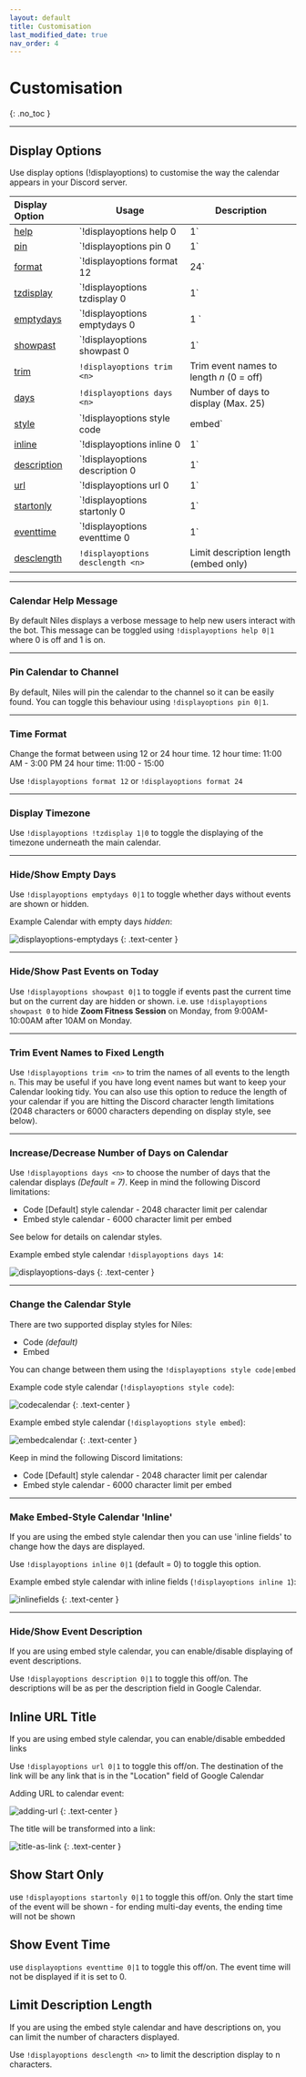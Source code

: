```yaml
---
layout: default
title: Customisation
last_modified_date: true
nav_order: 4
---
```


# Customisation
{: .no_toc }

---

## Display Options

Use display options (!displayoptions) to customise the way the calendar appears in your Discord server.

| Display Option                                       | Usage                               | Description                                              |
|:-----------------------------------------------------|-------------------------------------|----------------------------------------------------------|
| [help](#calendar-help-message)                       | `!displayoptions help 0|1`          | Hide/show help message                                   |
| [pin](#pin-calendar-to-channel)                      | `!displayoptions pin 0|1`           | Disable/enable pinning                                   |
| [format](#time-format)                               | `!displayoptions format 12|24`      | 12h or 24h time display                                  |
| [tzdisplay](#display-timezone)                       | `!displayoptions tzdisplay 0|1`     | Hide/show timezone                                       |
| [emptydays](#hideshow-empty-days)                    | `!displayoptions emptydays 0|1 `    | Hide/show empty days                                     |
| [showpast](#hideshow-past-events-on-today)           | `!displayoptions showpast 0|1`      | Hide/show past events on Today                           |
| [trim](#trim-event-names-to-fixed-length)            | `!displayoptions trim <n>`          | Trim event names to length *n* (0 = off)                 |
| [days](#increasedecrease-number-of-days-on-calendar) | `!displayoptions days <n>`          | Number of days to display (Max. 25)                      |
| [style](#change-the-calendar-style)                  | `!displayoptions style code|embed`  | Use code (old) or embed (new) display styles             |
| [inline](#make-embed-style-calendar-inline)          | `!displayoptions inline 0|1`        | Makes embed display style use inline fields              |
| [description](#hideshow-event-description)           | `!displayoptions description 0|1`   | Hide/show event descriptions (embed calendar style only) |
| [url](#inline-url-title)                             | `!displayoptions url 0|1`           | Hide/show "location" as embedded link (embed only)       |
| [startonly](#show-start-only)                        | `!displayoptions startonly 0|1`     | Only show start time for events                          |
| [eventtime](#show-event-time)                        | `!displayoptions eventtime 0|1`     | Show event time                                          |
| [desclength](#limit-description-length)              | `!displayoptions desclength <n>`    | Limit description length (embed only)                    |

---

### Calendar Help Message

By default Niles displays a verbose message to help new users interact with the bot.
This message can be toggled using `!displayoptions help 0|1` where 0 is off and 1 is on.

---

### Pin Calendar to Channel

By default, Niles will pin the calendar to the channel so it can be easily found. You can toggle this behaviour using `!displayoptions pin 0|1`.

---

### Time Format

Change the format between using 12 or 24 hour time.
12 hour time: 11:00 AM - 3:00 PM
24 hour time: 11:00 - 15:00

Use `!displayoptions format 12` or `!displayoptions format 24`

---

### Display Timezone

Use `!displayoptions !tzdisplay 1|0` to toggle the displaying of the timezone underneath the main calendar.

---

### Hide/Show Empty Days

Use `!displayoptions emptydays 0|1` to toggle whether days without events are shown or hidden.

Example Calendar with empty days *hidden*:

![displayoptions-emptydays](../../assets/images/emptydays.png)
{: .text-center }

---

### Hide/Show Past Events on Today

Use `!displayoptions showpast 0|1` to toggle if events past the current time but on the current day are hidden or shown.
i.e. use `!displayoptions showpast 0` to hide **Zoom Fitness Session** on Monday, from 9:00AM-10:00AM after 10AM on Monday.

---

### Trim Event Names to Fixed Length

Use `!displayoptions trim <n>` to trim the names of all events to the length `n`.  This may be useful if you have long event names but want to keep your Calendar looking tidy.  You can also use this option to reduce the length of your calendar if you are hitting the Discord character length limitations (2048 characters or 6000 characters depending on display style, see below).

---

### Increase/Decrease Number of Days on Calendar

Use `!displayoptions days <n>` to choose the number of days that the calendar displays *(Default = 7)*.
Keep in mind the following Discord limitations:
- Code [Default] style calendar - 2048 character limit per calendar
- Embed style calendar - 6000 character limit per embed

See below for details on calendar styles.

Example embed style calendar `!displayoptions days 14`:

![displayoptions-days](../../assets/images/moredays.png)
{: .text-center }

---

### Change the Calendar Style

There are two supported display styles for Niles:
- Code *(default)*
- Embed

You can change between them using the `!displayoptions style code|embed`

Example code style calendar (`!displayoptions style code`):

![codecalendar](../../assets/images/codestyle.png)
{: .text-center }

Example embed style calendar (`!displayoptions style embed`):

![embedcalendar](../../assets/images/embedstyle.png)
{: .text-center }

Keep in mind the following Discord limitations:
- Code [Default] style calendar - 2048 character limit per calendar
- Embed style calendar - 6000 character limit per embed

---

### Make Embed-Style Calendar 'Inline'

If you are using the embed style calendar then you can use 'inline fields' to change how the days are displayed.

Use `!displayoptions inline 0|1` (default = 0) to toggle this option.

Example embed style calendar with inline fields (`!displayoptions inline 1`):

![inlinefields](../../assets/images/inlinefields.png)
{: .text-center }

---

### Hide/Show Event Description

If you are using embed style calendar, you can enable/disable displaying of event descriptions.

Use `!displayoptions description 0|1` to toggle this off/on.  The descriptions will be as per the description field in Google Calendar.

## Inline URL Title

If you are using embed style calendar, you can enable/disable embedded links

Use `!displayoptions url 0|1` to toggle this off/on. The destination of the link will be any link that is in the "Location" field of Google Calendar

Adding URL to calendar event: 

![adding-url](../../assets/images/adding-url.png)
{: .text-center }

The title will be transformed into a link:

![title-as-link](../../assets/images/title-as-link.png)
{: .text-center }

## Show Start Only
use `!displayoptions startonly 0|1` to toggle this off/on. Only the start time of the event will be shown - for ending multi-day events, the ending time will not be shown 

## Show Event Time
use `displayoptions eventtime 0|1` to toggle this off/on. The event time will not be displayed if it is set to 0.

## Limit Description Length

If you are using the embed style calendar and have descriptions on, you can limit the number of characters displayed.

Use `!displayoptions desclength <n>` to limit the description display to n characters.